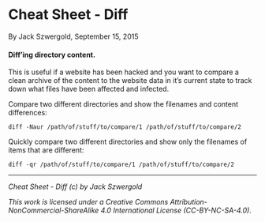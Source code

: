 # Cheat Sheet - Diff

By Jack Szwergold, September 15, 2015

#### Diff’ing directory content.

This is useful if a website has been hacked and you want to compare a clean archive of the content to the website data in it’s current state to track down what files have been affected and infected.

Compare two different directories and show the filenames and content differences:

    diff -Naur /path/of/stuff/to/compare/1 /path/of/stuff/to/compare/2
    
Quickly compare two different directories and show only the filenames of items that are different:

    diff -qr /path/of/stuff/to/compare/1 /path/of/stuff/to/compare/2

***

*Cheat Sheet - Diff (c) by Jack Szwergold*

*This work is licensed under a Creative Commons Attribution-NonCommercial-ShareAlike 4.0 International License (CC-BY-NC-SA-4.0).*